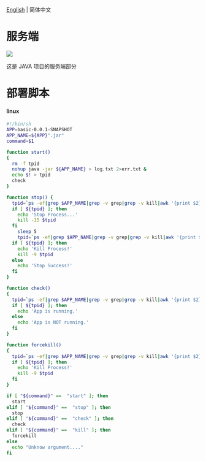 [English](./README.md) | 简体中文

# 服务端

[![](https://img.shields.io/badge/java-1.8.0-fb9d40.svg?style=flat-square)](https://www.oracle.com/technetwork/java/javase/downloads/index.html)

这是 JAVA 项目的服务端部分

# 部署脚本

#### linux

```sh
#!/bin/sh
APP=basic-0.0.1-SNAPSHOT
APP_NAME=${APP}".jar"
command=$1

function start() 
{
  rm -f tpid
  nohup java -jar ${APP_NAME} > log.txt 2>err.txt &
  echo $! > tpid
  check
}

function stop() {
  tpid=`ps -ef|grep $APP_NAME|grep -v grep|grep -v kill|awk '{print $2}'`
  if [ ${tpid} ]; then
    echo 'Stop Process...'
    kill -15 $tpid
  fi
    sleep 5
    tpid=`ps -ef|grep $APP_NAME|grep -v grep|grep -v kill|awk '{print $2}'`
  if [ ${tpid} ]; then
    echo 'Kill Process!'
    kill -9 $tpid
  else
    echo 'Stop Success!'
  fi
}

function check() 
{
  tpid=`ps -ef|grep $APP_NAME|grep -v grep|grep -v kill|awk '{print $2}'`
  if [ ${tpid} ]; then
    echo 'App is running.'
  else
    echo 'App is NOT running.'
  fi
}

function forcekill() 
{
  tpid=`ps -ef|grep $APP_NAME|grep -v grep|grep -v kill|awk '{print $2}'`
  if [ ${tpid} ]; then
    echo 'Kill Process!'
    kill -9 $tpid
  fi
}

if [ "${command}" ==  "start" ]; then
  start
elif [ "${command}" ==  "stop" ]; then
  stop
elif [ "${command}" ==  "check" ]; then
  check
elif [ "${command}" ==  "kill" ]; then
  forcekill
else
  echo "Unknow argument...."
fi
```
